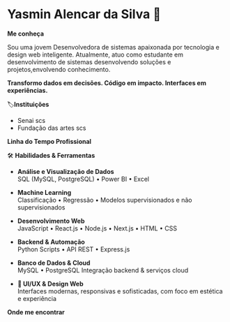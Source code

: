 # Yasmin Alencar da Silva 👋

<!--
**YasSilvaSenai/YasSilvaSenai** is a ✨ _special_ ✨ repository because its `README.md` (this file) appears on your GitHub profile.
-->
**Me conheça**

Sou uma jovem Desenvolvedora de sistemas apaixonada por tecnologia e design web inteligente. Atualmente, atuo como estudante em desenvolvimento de sistemas desenvolvendo soluções e projetos,envolvendo conhecimento. 

**Transformo dados em decisões. Código em impacto. Interfaces em experiências.**

🏷**Instituições**
- Senai scs
- Fundação das artes scs

**Linha do Tempo Profissional**


🛠 **Habilidades & Ferramentas**
- **Análise e Visualização de Dados**  
 SQL (MySQL, PostgreSQL) • Power BI • Excel

- **Machine Learning**  
  Classificação • Regressão •  Modelos supervisionados e não supervisionados

- **Desenvolvimento Web**  
  JavaScript • React.js • Node.js • Next.js • HTML • CSS 

- **Backend & Automação**  
  Python Scripts • API REST • Express.js

- **Banco de Dados & Cloud**  
  MySQL • PostgreSQL Integração backend & serviços cloud

- **🎨 UI/UX & Design Web**  
  Interfaces modernas, responsivas e sofisticadas, com foco em estética e experiência


**Onde me encontrar**


